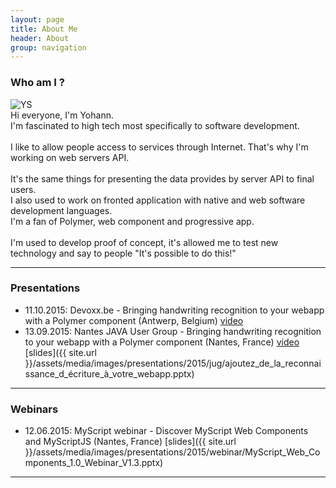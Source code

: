 ```yaml
---
layout: page
title: About Me
header: About
group: navigation
---
```


### Who am I ?
<div class="row">
    <div id="picture" class="col-sm-4 col-xs-6">
        <img alt="YS" src="https://en.gravatar.com/userimage/17444821/9a2f3cb0c46e0b3349112b45989e228b.jpg?size=400">
    </div>
    <div id="description" class="col-sm-8 col-xs-12">
        Hi everyone, I'm Yohann.<br />
        I'm fascinated to high tech most specifically to software development.<br /> 
        <br />
        I like to allow people access to services through Internet. That's why I'm working on web servers API.<br />
        <br />
        It's the same things for presenting the data provides by server API to final users.<br /> 
        I also used to work on fronted application with native and web software development languages.<br />
        I'm a fan of Polymer, web component and progressive app.<br />
        <br />
        I'm used to develop proof of concept, it's allowed me to test new technology and say to people "It's possible to do this!"<br />
    </div>
</div>
<hr />

### Presentations
* 11.10.2015: Devoxx.be - Bringing handwriting recognition to your webapp with a Polymer component (Antwerp, Belgium) [video](https://www.youtube.com/watch?v=AdIbMvf6x6c)
* 13.09.2015: Nantes JAVA User Group - Bringing handwriting recognition to your webapp with a Polymer component (Nantes, France) [video](https://www.youtube.com/watch?v=gUfYJ5CgCA4) [slides]({{ site.url }}/assets/media/images/presentations/2015/jug/ajoutez_de_la_reconnaissance_d_écriture_à_votre_webapp.pptx)
<hr />

### Webinars
* 12.06.2015: MyScript webinar - Discover MyScript Web Components and MyScriptJS (Nantes, France) [slides]({{ site.url }}/assets/media/images/presentations/2015/webinar/MyScript_Web_Components_1.0_Webinar_V1.3.pptx)
<hr />